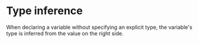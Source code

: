 # Type inference

When declaring a variable without specifying an explicit type, the 
variable's type is inferred from the value on the right side.